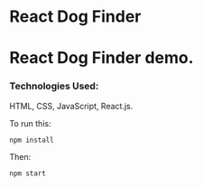 # React Dog Finder
# React Dog Finder demo.

### Technologies Used:


HTML, CSS, JavaScript, React.js.



To run this:

    npm install
    
Then:

    npm start
